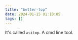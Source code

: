 ```yaml
---
title: "better-top"
date: 2024-01-15 01:10:05
tags: []
---
```

It's called `asitop`. A cmd line tool.

